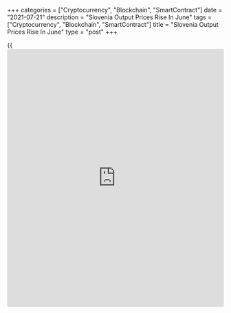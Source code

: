 +++
categories = ["Cryptocurrency", "Blockchain", "SmartContract"]
date = "2021-07-21"
description = "Slovenia Output Prices Rise In June"
tags = ["Cryptocurrency", "Blockchain", "SmartContract"]
title = "Slovenia Output Prices Rise In June"
type = "post"
+++

{{<iframe id="large-banner" src="https://www.bounty.group/#slide=28.0" width="100%" height="600" scrolling="no" style="border: 0px solid rgb(216, 221, 230); border-radius: 3px;">}}

Slovenia's output prices rose in June, figures from the Statistical
Office of the Republic of Slovenia showed on Wednesday.

Output prices rose 4.8 percent year-on-year in June. Domestic market
output prices grew 5.1 percent and those for the export market increased
4.6 percent.

Prices for capital goods gained 3.8 percent yearly in June and energy
cost rose by 0.3 percent.

Prices for intermediate goods grew 7.0 percent and those of consumer
goods rose 1.1 percent.

Among the main sectors, prices for electricity declined 3.5 percent
annually in June.

Meanwhile, prices for water supply gained 2.4 percent. Prices for
manufacturing, and mining and quarrying increased 5.2 percent and 5.7
percent, respectively.

On a monthly basis, output prices rose 1.3 percent in June.

For comments and feedback [contact](https://www.playgroundfx.com/contact/): editorial@rtt[news](https://www.letsplayfx.com/blog/forex-news-website/).com

[Economic News][1]

 **What parts of the world are seeing the best (and worst) economic
performances lately? Click[here][2] to check out our [Econ Scorecard][2]
and find out! See up-to-the-moment [ranking](https://www.playgroundfx.com/blog/crypto-exchange-ranking/)s for the best and worst
performers in [GDP][3], [unemployment rate][4], [inflation][5] and much
more.**

   1. www.rtt[news](https://www.letsplayfx.com/blog/forex-news-website/).com/Content/EconomicNews.aspx
   2. www.rtt[news](https://www.letsplayfx.com/blog/forex-news-website/).com/economic-scorecard/world-rank/unemployment-rate/highest-performance.aspx
   3. www.rtt[news](https://www.letsplayfx.com/blog/forex-news-website/).com/economic-scorecard/world-rank/GDP/highest-performance.aspx
   4. www.rtt[news](https://www.letsplayfx.com/blog/forex-news-website/).com/economic-scorecard/world-rank/unemployment-rate/lowest-performance.aspx
   5. www.rtt[news](https://www.letsplayfx.com/blog/forex-news-website/).com/economic-scorecard/world-rank/CPI/highest-performance.aspx